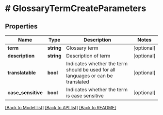 # # GlossaryTermCreateParameters

## Properties

Name | Type | Description | Notes
------------ | ------------- | ------------- | -------------
**term** | **string** | Glossary term | [optional] 
**description** | **string** | Description of term | [optional] 
**translatable** | **bool** | Indicates whether the term should be used for all languages or can be translated | [optional] 
**case_sensitive** | **bool** | Indicates whether the term is case sensitive | [optional] 

[[Back to Model list]](../../README.md#documentation-for-models) [[Back to API list]](../../README.md#documentation-for-api-endpoints) [[Back to README]](../../README.md)



